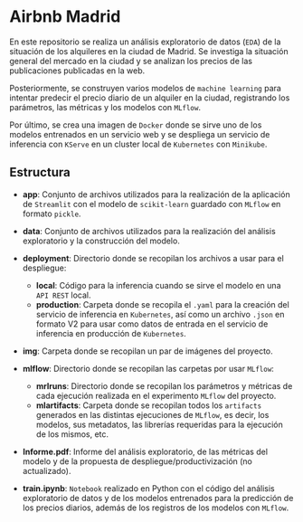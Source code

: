 # Airbnb Madrid

En este repositorio se realiza un análisis exploratorio de datos (`EDA`) de la situación de los alquileres en la ciudad de Madrid. Se investiga la situación general del mercado en la ciudad y se analizan los precios de las publicaciones publicadas en la web. 

Posteriormente, se construyen varios modelos de `machine learning` para intentar predecir el precio diario de un alquiler en la ciudad, registrando los parámetros, las métricas y los modelos con `MLflow`.

Por último, se crea una imagen de `Docker` donde se sirve uno de los modelos entrenados en un servicio web y se despliega un servicio de inferencia con `KServe` en un cluster local de `Kubernetes` con `Minikube`.


## Estructura

- **app**: Conjunto de archivos utilizados para la realización de la aplicación de `Streamlit` con el modelo de `scikit-learn` guardado con `MLflow` en formato `pickle`.


- **data**: Conjunto de archivos utilizados para la realización del análisis exploratorio y la construcción del modelo.


- **deployment**: Directorio donde se recopilan los archivos a usar para el despliegue:
	- **local**: Código para la inferencia cuando se sirve el modelo en una `API REST` local. 
	- **production**: Carpeta donde se recopila el `.yaml` para la creación del servicio de inferencia en `Kubernetes`, así como un archivo `.json` en formato V2 para usar como datos de entrada en el servicio de inferencia en producción de `Kubernetes`.


- **img**: Carpeta donde se recopilan un par de imágenes del proyecto.


- **mlflow**: Directorio donde se recopilan las carpetas por usar `MLflow`: 
	- **mrlruns**: Directorio donde se recopilan los parámetros y métricas de cada ejecución realizada en el experimento `MLflow` del proyecto. 
	- **mlartifacts**: Carpeta donde se recopilan todos los `artifacts` generados en las distintas ejecuciones de `MLflow`, es decir, los modelos, sus metadatos, las librerías requeridas para la ejecución de los mismos, etc.


- **Informe.pdf**: Informe del análisis exploratorio, de las métricas del modelo y de la propuesta de despliegue/productivización (no actualizado).


- **train.ipynb**: `Notebook` realizado en Python con el código del análisis exploratorio de datos y de los modelos entrenados para la predicción de los precios diarios, además de los registros de los modelos con `MLflow`.
